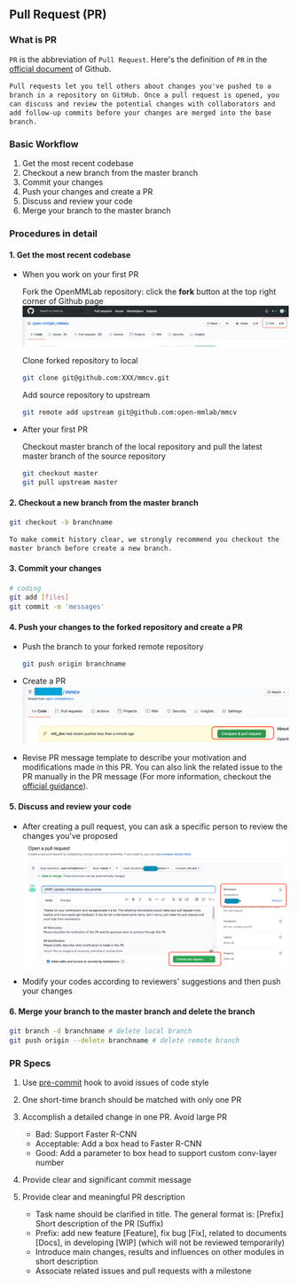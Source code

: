 ## Pull Request (PR)

### What is PR

`PR` is the abbreviation of `Pull Request`. Here's the definition of `PR` in the [official document](https://docs.github.com/en/github/collaborating-with-pull-requests/proposing-changes-to-your-work-with-pull-requests/about-pull-requests) of Github.

```
Pull requests let you tell others about changes you've pushed to a branch in a repository on GitHub. Once a pull request is opened, you can discuss and review the potential changes with collaborators and add follow-up commits before your changes are merged into the base branch.
```

### Basic Workflow

1. Get the most recent codebase
2. Checkout a new branch from the master branch
3. Commit your changes
4. Push your changes and create a PR
5. Discuss and review your code
6. Merge your branch to the master branch

### Procedures in detail

#### 1. Get the most recent codebase

+ When you work on your first PR

  Fork the OpenMMLab repository: click the **fork** button at the top right corner of Github page
    ![avatar](../_static/community/1.png)

  Clone forked repository to local

  ```bash
  git clone git@github.com:XXX/mmcv.git
  ```

  Add source repository to upstream

  ```bash
  git remote add upstream git@github.com:open-mmlab/mmcv
  ```

+ After your first PR

    Checkout master branch of the local repository and pull the latest master branch of the source repository

    ```bash
    git checkout master
    git pull upstream master
    ```

#### 2. Checkout a new branch from the master branch

```bash
git checkout -b branchname
```

```{tip}
To make commit history clear, we strongly recommend you checkout the master branch before create a new branch.
```

#### 3. Commit your changes

```bash
# coding
git add [files]
git commit -m 'messages'
```

#### 4. Push your changes to the forked repository and create a PR

+ Push the branch to your forked remote repository

    ```bash
    git push origin branchname
    ```

+ Create a PR
![avatar](../_static/community/2.png)

+ Revise PR message template to describe your motivation and modifications made in this PR. You can also link the related issue to the PR manually in the PR message (For more information, checkout the [official guidance](https://docs.github.com/en/issues/tracking-your-work-with-issues/linking-a-pull-request-to-an-issue)).

#### 5. Discuss and review your code

+ After creating a pull request, you can ask a specific person to review the changes you've proposed
![avatar](../_static/community/3.png)

+ Modify your codes according to reviewers' suggestions and then push your changes

#### 6.  Merge your branch to the master branch and delete the branch

```bash
git branch -d branchname # delete local branch
git push origin --delete branchname # delete remote branch
```

### PR Specs

1. Use [pre-commit](https://pre-commit.com) hook to avoid issues of code style

2. One short-time branch should be matched with only one PR

3. Accomplish a detailed change in one PR. Avoid large PR

   + Bad: Support Faster R-CNN
   + Acceptable: Add a box head to Faster R-CNN
   + Good: Add a parameter to box head to support custom conv-layer number

4. Provide clear and significant commit message

5. Provide clear and meaningful PR description

   + Task name should be clarified in title. The general format is: [Prefix] Short description of the PR (Suffix)
   + Prefix: add new feature [Feature], fix bug [Fix], related to documents [Docs], in developing [WIP] (which will not be reviewed temporarily)
   + Introduce main changes, results and influences on other modules in short description
   + Associate related issues and pull requests with a milestone
